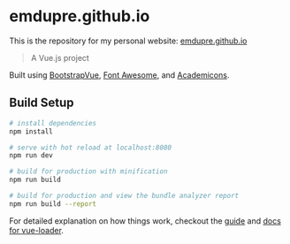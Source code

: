 # emdupre.github.io

This is the repository for my personal website: [emdupre.github.io](https://emdupre.github.io/)

> A Vue.js project

Built using [BootstrapVue](https://bootstrap-vue.js.org/), [Font Awesome](http://fontawesome.io/), and [Academicons](http://jpswalsh.github.io/academicons/).

## Build Setup

``` bash
# install dependencies
npm install

# serve with hot reload at localhost:8080
npm run dev

# build for production with minification
npm run build

# build for production and view the bundle analyzer report
npm run build --report
```

For detailed explanation on how things work,
checkout the [guide](http://vuejs-templates.github.io/webpack/) and
[docs for vue-loader](http://vuejs.github.io/vue-loader).
